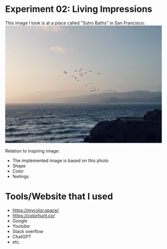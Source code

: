 # Experiment 02: Living Impressions

This image I took is at a place called "Sutro Baths" in San Francisco:
<img src="/img/for-exp2.jpg">

Relation to inspring image:

- The implemented image is based on this photo
- Shape
- Color
- feelings

# Tools/Website that I used

- <https://mycolor.space/>
- <https://colorhunt.co/>
- Google
- Youtube
- Stack overflow
- ChatGPT
- etc.